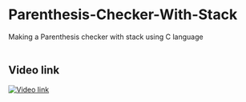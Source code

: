 # Parenthesis-Checker-With-Stack
Making a Parenthesis checker with stack using C language
<br/><br/>

## Video link 
[![Video link](https://img.youtube.com/vi/OXPqlI9shq4/0.jpg)](https://www.youtube.com/watch?v=OXPqlI9shq4)
